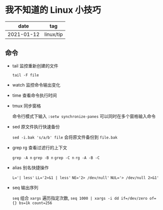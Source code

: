 # 我不知道的 Linux 小技巧

|    date    |    tag    |
|    ---     |    ---    |
| 2021-01-12 | linux/tip |

## 命令

- tail 监控重新创建的文件

    `tail -F file`

- watch 监控命令输出变化

- time 查看命令执行时间

- tmux 同步窗格

    命令行模式下输入 `:setw synchronize-panes` 可以同时在多个窗格输入命令

- sed 原文件执行快速备份

    `sed -i.bak 's/a/b' file` 会将原文件备份到 `file.bak`

- grep rg 查看过滤行的上下文

    `grep -A n` `grep -B n` `grep -C n` `rg -A -B -C`

- alias 别名快捷操作

    `L='| less'` `LL='2>&1 | less'` `NE='2> /dev/null'` `NUL='> /dev/null 2>&1'`

- seq 输出序列

    `seq` 组合 `xargs` 遍历指定次数, `seq 1000 | xargs -i dd if=/dev/zero of={} bs=1k count=256`

